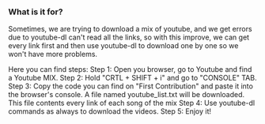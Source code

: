 ### What is it for?

Sometimes, we are trying to download a mix of youtube, and we get errors due to youtube-dl can't read all the links, so with this improve, we can get every link first and then use youtube-dl to download one by one so we won't have more problems.

Here you can find steps:
Step 1: Open you browser, go to Youtube and find a Youtube MIX.
Step 2: Hold "CRTL + SHIFT + i" and go to "CONSOLE" TAB.
Step 3: Copy the code you can find on "First Contribution" and paste it into the browser's console. A file named youtube_list.txt will be downloaded. This file contents every link of each song of the mix
Step 4: Use youtube-dl commands as always to download the videos.
Step 5: Enjoy it!